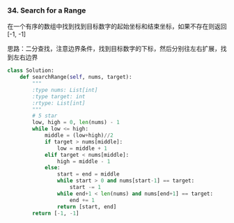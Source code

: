 ### 34. Search for a Range

在一个有序的数组中找到找到目标数字的起始坐标和结束坐标，如果不存在则返回[-1, -1]

思路：二分查找，注意边界条件，找到目标数字的下标，然后分别往左右扩展，找到左右边界

```python
class Solution:
    def searchRange(self, nums, target):
        """
        :type nums: List[int]
        :type target: int
        :rtype: List[int]
        """
        # 5 star
        low, high = 0, len(nums) - 1
        while low <= high:
            middle = (low+high)//2
            if target > nums[middle]:
                low = middle + 1
            elif target < nums[middle]:
                high = middle - 1
            else:
                start = end = middle
                while start > 0 and nums[start-1] == target:
                    start -= 1
                while end+1 < len(nums) and nums[end+1] == target:
                    end += 1
                return [start, end]
        return [-1, -1]
```